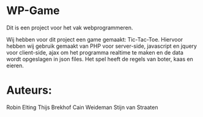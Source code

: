 # WP-Game

Dit is een project voor het vak webprogrammeren.

Wij hebben voor dit project een game gemaakt: Tic-Tac-Toe.
Hiervoor hebben wij gebruik gemaakt van PHP voor server-side, javascript en jquery voor client-side, ajax om het programma realtime te maken en de data wordt opgeslagen in json files.
Het spel heeft de regels van boter, kaas en eieren.

# Auteurs:
Robin Elting
Thijs Brekhof
Cain Weideman
Stijn van Straaten
